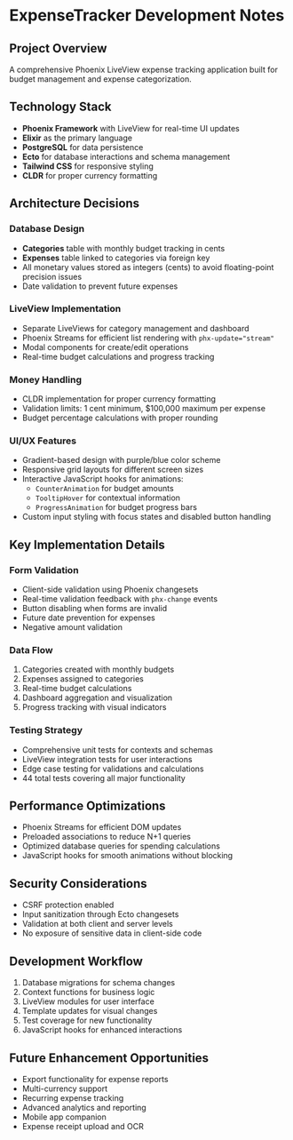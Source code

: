 # ExpenseTracker Development Notes

## Project Overview
A comprehensive Phoenix LiveView expense tracking application built for budget management and expense categorization.

## Technology Stack
- **Phoenix Framework** with LiveView for real-time UI updates
- **Elixir** as the primary language
- **PostgreSQL** for data persistence
- **Ecto** for database interactions and schema management
- **Tailwind CSS** for responsive styling
- **CLDR** for proper currency formatting

## Architecture Decisions

### Database Design
- **Categories** table with monthly budget tracking in cents
- **Expenses** table linked to categories via foreign key
- All monetary values stored as integers (cents) to avoid floating-point precision issues
- Date validation to prevent future expenses

### LiveView Implementation
- Separate LiveViews for category management and dashboard
- Phoenix Streams for efficient list rendering with `phx-update="stream"`
- Modal components for create/edit operations
- Real-time budget calculations and progress tracking

### Money Handling
- CLDR implementation for proper currency formatting
- Validation limits: 1 cent minimum, $100,000 maximum per expense
- Budget percentage calculations with proper rounding

### UI/UX Features
- Gradient-based design with purple/blue color scheme
- Responsive grid layouts for different screen sizes
- Interactive JavaScript hooks for animations:
  - `CounterAnimation` for budget amounts
  - `TooltipHover` for contextual information
  - `ProgressAnimation` for budget progress bars
- Custom input styling with focus states and disabled button handling

## Key Implementation Details

### Form Validation
- Client-side validation using Phoenix changesets
- Real-time validation feedback with `phx-change` events
- Button disabling when forms are invalid
- Future date prevention for expenses
- Negative amount validation

### Data Flow
1. Categories created with monthly budgets
2. Expenses assigned to categories
3. Real-time budget calculations
4. Dashboard aggregation and visualization
5. Progress tracking with visual indicators

### Testing Strategy
- Comprehensive unit tests for contexts and schemas
- LiveView integration tests for user interactions
- Edge case testing for validations and calculations
- 44 total tests covering all major functionality

## Performance Optimizations
- Phoenix Streams for efficient DOM updates
- Preloaded associations to reduce N+1 queries
- Optimized database queries for spending calculations
- JavaScript hooks for smooth animations without blocking

## Security Considerations
- CSRF protection enabled
- Input sanitization through Ecto changesets
- Validation at both client and server levels
- No exposure of sensitive data in client-side code

## Development Workflow
1. Database migrations for schema changes
2. Context functions for business logic
3. LiveView modules for user interface
4. Template updates for visual changes
5. Test coverage for new functionality
6. JavaScript hooks for enhanced interactions

## Future Enhancement Opportunities
- Export functionality for expense reports
- Multi-currency support
- Recurring expense tracking
- Advanced analytics and reporting
- Mobile app companion
- Expense receipt upload and OCR